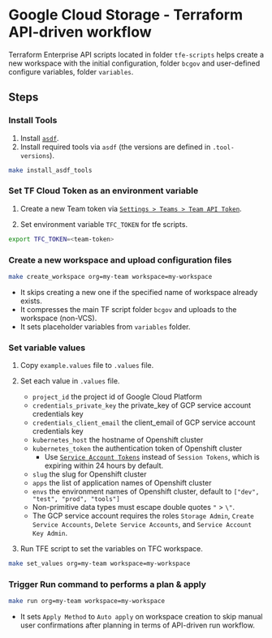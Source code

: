 # Google Cloud Storage - Terraform API-driven workflow

Terraform Enterprise API scripts located in folder `tfe-scripts` helps create a new workspace with the initial configuration, folder `bcgov`
and user-defined configure variables, folder `variables`.

## Steps

### Install Tools

1. Install [`asdf`](https://asdf-vm.com/#/core-manage-asdf-vm?id=install-asdf-vm).
1. Install required tools via `asdf` (the versions are defined in `.tool-versions`).

```bash
make install_asdf_tools
```

### Set TF Cloud Token as an environment variable

1. Create a new Team token via [`Settings > Teams > Team API Token`](https://app.terraform.io/app/thebuttonclan/settings/teams).

1. Set environment variable `TFC_TOKEN` for tfe scripts.

```bash
export TFC_TOKEN=<team-token>
```

### Create a new workspace and upload configuration files

```bash
make create_workspace org=my-team workspace=my-workspace
```

- It skips creating a new one if the specified name of workspace already exists.
- It compresses the main TF script folder `bcgov` and uploads to the workspace (non-VCS).
- It sets placeholder variables from `variables` folder.

### Set variable values

1. Copy `example.values` file to `.values` file.
1. Set each value in `.values` file.

   - `project_id` the project id of Google Cloud Platform
   - `credentials_private_key` the private_key of GCP service account credentials key
   - `credentials_client_email` the client_email of GCP service account credentials key
   - `kubernetes_host` the hostname of Openshift cluster
   - `kubernetes_token` the authentication token of Openshift cluster
     - Use [`Service Account Tokens`](https://docs.openshift.com/container-platform/3.5/rest_api/index.html#rest-api-serviceaccount-tokens) instead of `Session Tokens`, which is expiring within 24 hours by default.
   - `slug` the slug for Openshift cluster
   - `apps` the list of application names of Openshift cluster
   - `envs` the environment names of Openshift cluster, default to `["dev", "test", "prod", "tools"]`
   - Non-primitive data types must escape double quotes `"` > `\"`.
   - The GCP service account requires the roles `Storage Admin`, `Create Service Accounts`, `Delete Service Accounts`, and `Service Account Key Admin`.

1. Run TFE script to set the variables on TFC workspace.

```bash
make set_values org=my-team workspace=my-workspace
```

### Trigger Run command to performs a plan & apply

```bash
make run org=my-team workspace=my-workspace
```

- It sets `Apply Method` to `Auto apply` on workspace creation to skip manual user confirmations after planning in terms of API-driven run workflow.
